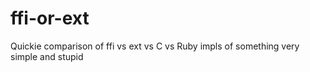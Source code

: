 ffi-or-ext
==========

Quickie comparison of ffi vs ext vs C vs Ruby impls of something very simple and stupid
